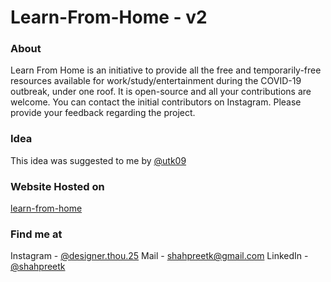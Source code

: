 # Learn-From-Home - v2

### About
Learn From Home is an initiative to provide all the free and temporarily-free resources available for work/study/entertainment during the COVID-19 outbreak, under one roof. It is open-source and all your contributions are welcome. You can contact the initial contributors on Instagram. Please provide your feedback regarding the project.

### Idea
This idea was suggested to me by [@utk09](https://github.com/utk09)

### Website Hosted on
[learn-from-home](learn-from-home.herokuapp.com/)

### Find me at
Instagram - [@designer.thou.25](https://www.instagram.com/designer.thou.25/)
Mail - [shahpreetk@gmail.com](mailto:shahpreetk@gmail.com)
LinkedIn - [@shahpreetk](https://www.linkedin.com/in/shahpreetk/)